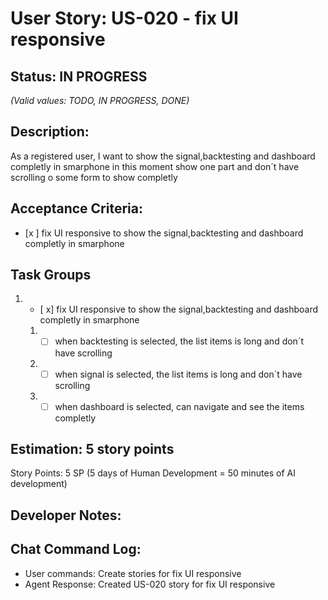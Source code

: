 # User Story: US-020 - fix UI responsive

## Status: IN PROGRESS
*(Valid values: TODO, IN PROGRESS, DONE)*

## Description:

As a registered user, I want to show the signal,backtesting and dashboard completly in smarphone in this moment show one part and don´t have scrolling o some form to show completly 

## Acceptance Criteria:

- [x ] fix UI responsive to show the signal,backtesting and dashboard completly in smarphone

## Task Groups

1. - [ x] fix UI responsive to show the signal,backtesting and dashboard completly in smarphone
   1. - [ ] when backtesting is selected, the list items is long and don´t have scrolling
   2. - [ ] when signal is selected, the list items is long and don´t have scrolling
   3. - [ ] when dashboard is selected, can navigate and see the items completly

## Estimation: 5 story points

Story Points: 5 SP (5 days of Human Development = 50 minutes of AI development)

## Developer Notes:

## Chat Command Log:

- User commands: Create stories for fix UI responsive
- Agent Response: Created US-020 story for fix UI responsive